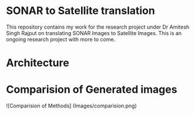 # SONAR to Satellite translation
This repository contains my work for the research project under Dr Amitesh Singh Rajput on translating SONAR Images to Satellite Images. This is an ongoing research project with more to come.

# Architecture

# Comparision of Generated images
![Comparision of Methods] (Images/comparision.png)
